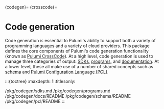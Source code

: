 (codegen)=
(crosscode)=
# Code generation

Code generation is essential to Pulumi's ability to support both a variety of
programming languages and a variety of cloud providers. This package defines the
core components of Pulumi's code generation functionality (known as [Pulumi
CrossCode](https://www.khulnasoft.com/crosscode/)). At a high level, code generation
is used to manage three categories of output: [SDKs](sdkgen),
[programs](programgen), and [documentation](docsgen). At a lower level, these
all make use of a number of shared concepts such as [schema](schema) and [Pulumi
Configuration Language (PCL)](pcl).

:::{toctree}
:maxdepth: 1
:titlesonly:

/pkg/codegen/sdks.md
/pkg/codegen/programs.md
/pkg/codegen/docs/README
/pkg/codegen/schema/README
/pkg/codegen/pcl/README
:::
